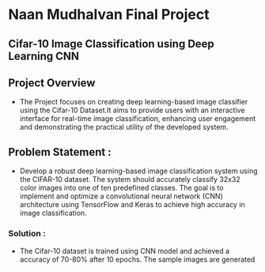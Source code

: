 # Naan Mudhalvan Final Project 
## Cifar-10 Image Classification using Deep Learning CNN

## Project Overview 
- The Project focuses on creating deep learning-based image classifier using the Cifar-10 Dataset.It aims to provide users with an interactive interface for real-time image classification, enhancing user engagement and demonstrating the practical utility of  the developed system.

## Problem Statement :
- Develop a robust deep learning-based image classification system using the CIFAR-10 dataset. The system should accurately classify 32x32 color images into one of ten predefined classes. The goal is to implement and optimize a convolutional neural network (CNN) architecture using TensorFlow and Keras to achieve high accuracy in image classification.
  
### Solution :
- The Cifar-10 dataset is trained using CNN model and achieved a accuracy of 70-80% after 10 epochs. The sample images are generated 
